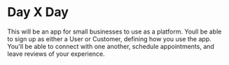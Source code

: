 # Day X Day

This will be an app for small businesses to use as a platform. Youll be able to sign up as either a User or Customer, defining how you use the app. You'll be able to connect with one another, schedule appointments, and leave reviews of your experience.
